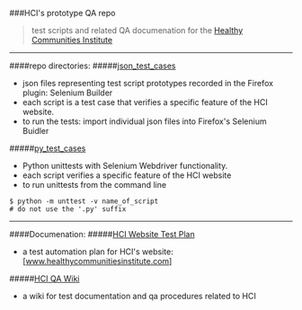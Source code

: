 ###HCI's prototype QA repo
>test scripts and related QA documenation for the [Healthy Communities Institute]  

__________________________

####repo directories:
#####[json_test_cases]
- json files representing test script prototypes recorded in the Firefox plugin: Selenium Builder
- each script is a test case that verifies a specific feature of the HCI website.
- to run the tests: import individual json files into Firefox's Selenium Buidler

#####[py_test_cases]
- Python unittests with Selenium Webdriver functionality.
- each script verifies a specific feature of the HCI website
- to run unittests from the command line
```cli
$ python -m unttest -v name_of_script
# do not use the '.py' suffix
```

__________________________________
####Documenation:
#####[HCI Website Test Plan]
- a test automation plan for HCI's website: [www.healthycommunitiesinstitute.com] 

#####[HCI QA Wiki]
- a wiki for test documentation and qa procedures related to HCI





[py_test_cases]:https://github.com/jayjaycody/hci_qa/tree/master/py_test_cases
[HCI Website Test Plan]:https://github.com/jayjaycody/hci_qa/wiki/HCI-Website-Test-Plan
[Healthy Communities Institute]:https://healthycommunitiesinstitute.com
[www.healthycommunitiesinstitute.com]:https://healthycommunitiesinstitute.com
[HCI QA Wiki]:https://github.com/jayjaycody/hci_qa/wiki
[json_test_cases]:https://github.com/jayjaycody/hci_qa/tree/master/json_test_cases
